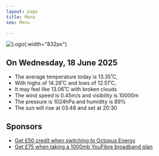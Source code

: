 ```yaml
---
layout: page
title: Menu
seo: Menu

---
```


![Logo](/images/logo.jpg){:width="832px"}

<!-- weather_marker starts -->
## On Wednesday, 18 June 2025

- The average temperature today is 13.35˚C,
- With highs of 14.28˚C and lows of 12.51˚C,
- It may feel like 13.06˚C with broken clouds
- The wind speed is 0.45m/s and visibility is 10000m
- The pressure is 1024hPa and humidity is 89%
- The sun will rise at 03:48 and set at 20:30

<!-- weather_marker ends -->

## Sponsors

- [Get £50 credit when switching to Octopus Energy](https://bit.ly/3oD1nnS)
- [Get £75 when taking a 1000mb YouFibre broadband plan](https://aklam.io/91zWhU?)
